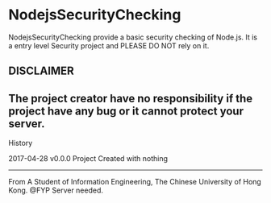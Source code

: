 # NodejsSecurityChecking
NodejsSecurityChecking provide a basic security checking of Node.js.
It is a entry level Security project and PLEASE DO NOT rely on it.

DISCLAIMER
----------------------------------------------------------------------
The project creator have no responsibility if the project have any bug 
or it cannot protect your server.
----------------------------------------------------------------------

History

2017-04-28
v0.0.0 Project Created with nothing


----------------------------------------------------------------------

From
A Student of 
Information Engineering,
The Chinese University of Hong Kong.
@FYP Server needed.
